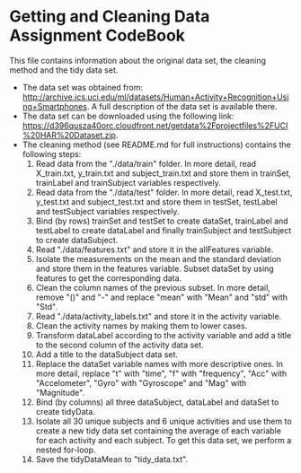 # Getting and Cleaning Data Assignment CodeBook
This file contains information about the original data set, the cleaning method and the tidy data set.
* The data set was obtained from: http://archive.ics.uci.edu/ml/datasets/Human+Activity+Recognition+Using+Smartphones.
A full description of the data set is available there.
* The data set can be downloaded using the following link: https://d396qusza40orc.cloudfront.net/getdata%2Fprojectfiles%2FUCI%20HAR%20Dataset.zip.
* The cleaning method (see README.md for full instructions) contains the following steps:
  1. Read data from the "./data/train" folder. In more detail, read X_train.txt, y_train.txt and subject_train.txt and store them in trainSet, trainLabel and trainSubject variables respectively.
  2. Read data from the "./data/test" folder. In more detail, read X_test.txt, y_test.txt and subject_test.txt and store them in testSet, testLabel and testSubject variables respectively.
  3. Bind (by rows) trainSet and testSet to create dataSet, trainLabel and testLabel to create dataLabel and finally trainSubject and testSubject to create dataSubject.
  4. Read "./data/features.txt" and store it in the allFeatures variable.
  5. Isolate the measurements on the mean and the standard deviation and store them in the features variable. Subset dataSet by using features to get the corresponding data.
  6. Clean the column names of the previous subset. In more detail, remove "()" and "-" and replace "mean" with "Mean" and "std" with "Std".
  7. Read "./data/activity_labels.txt" and store it in the activity variable.
  8. Clean the activity names by making them to lower cases.
  9. Transform dataLabel according to the activity variable and add a title to the second column of the activity data set.
  10. Add a title to the dataSubject data set.
  11. Replace the dataSet variable names with more descriptive ones. In more detail, replace "t" with "time", "f" with "frequency", "Acc" with "Accelometer", "Gyro" with "Gyroscope" and "Mag" with "Magnitude".
  12. Bind (by columns) all three dataSubject, dataLabel and dataSet to create tidyData.
  13. Isolate all 30 unique subjects and 6 unique activities and use them to create a new tidy data set containing the average of each variable for each activity and each subject. To get this data set, we perform a nested for-loop.
  14. Save the tidyDataMean to "tidy_data.txt".
